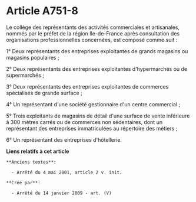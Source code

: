 # Article A751-8

Le collège des représentants des activités commerciales et artisanales, nommés par le préfet de la région Ile-de-France après
consultation des organisations professionnelles concernées, est composé comme suit :

1° Deux représentants des entreprises exploitantes de grands magasins ou magasins populaires ;

2° Deux représentants des entreprises exploitantes d'hypermarchés ou de supermarchés ;

3° Deux représentants des entreprises exploitantes de commerces spécialisés de grande surface ;

4° Un représentant d'une société gestionnaire d'un centre commercial ;

5° Trois exploitants de magasins de détail d'une surface de vente inférieure à 300 mètres carrés ou de commerces non
sédentaires, dont un représentant des entreprises immatriculées au répertoire des métiers ;

6° Un représentant des entreprises d'hôtellerie.

**Liens relatifs à cet article**

	**Anciens textes**:

	  - Arrêté du 4 mai 2001, article 2 v. init.

	**Créé par**:

	  - Arrêté du 14 janvier 2009 - art. (V)

